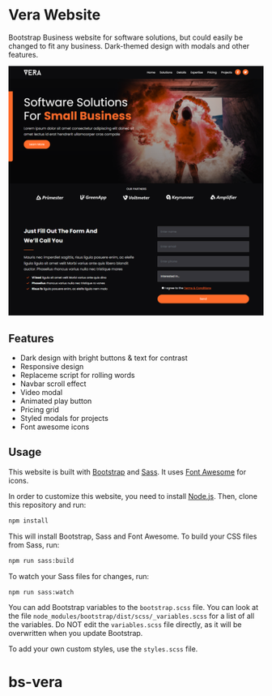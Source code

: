 # Vera Website

Bootstrap Business website for software solutions, but could easily be changed to fit any business. Dark-themed design with modals and other features.

<img src="./images/screen.png" />

## Features

- Dark design with bright buttons & text for contrast
- Responsive design
- Replaceme script for rolling words
- Navbar scroll effect
- Video modal
- Animated play button
- Pricing grid
- Styled modals for projects
- Font awesome icons

## Usage

This website is built with [Bootstrap](https://getbootstrap.com/) and [Sass](https://sass-lang.com/). It uses [Font Awesome](https://fontawesome.com/) for icons.

In order to customize this website, you need to install [Node.js](https://nodejs.org/en/). Then, clone this repository and run:

```bash
npm install
```

This will install Bootstrap, Sass and Font Awesome. To build your CSS files from Sass, run:

```bash
npm run sass:build
```

To watch your Sass files for changes, run:

```bash
npm run sass:watch
```

You can add Bootstrap variables to the `bootstrap.scss` file. You can look at the file `node_modules/bootstrap/dist/scss/_variables.scss` for a list of all the variables. Do NOT edit the `variables.scss` file directly, as it will be overwritten when you update Bootstrap.

To add your own custom styles, use the `styles.scss` file.
# bs-vera
